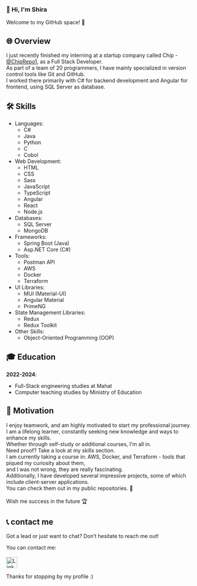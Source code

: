 ### 👋 Hi, I'm Shira
Welcome to my GitHub space! 🚀


## 🌐 Overview
I just recently finished my interning at a startup company called Chip - [@ChipRepo1](https://github.com/ChipRepo1), as a Full Stack Developer.<br> 
As part of a team of 20 programmers, I have mainly specialized in version control tools like Git and GitHub.<br>
I worked there primarily with C# for backend development and Angular for frontend, using SQL Server as database.<br>


## 🛠️ Skills
- Languages:
  - C#
  - Java
  - Python
  - C
  - Cobol
- Web Development:
  - HTML
  - CSS
  - Sass
  - JavaScript
  - TypeScript
  - Angular
  - React
  - Node.js
- Databases:
  - SQL Server
  - MongoDB
- Frameworks:
  - Spring Boot (Java)
  - Asp.NET Core (C#)
- Tools:
  - Postman API
  - AWS
  - Docker
  - Terraform
- UI Libraries:
    - MUI (Material-UI)
    - Angular Material
    - PrimeNG
- State Management Libraries:
    - Redux
    - Redux Toolkit
- Other Skills:
  - Object-Oriented Programming (OOP)


## 🎓 Education
**2022-2024**:
  - Full-Stack engineering studies at Mahat
  - Computer teaching studies by Ministry of Education


## 💪 Motivation
I enjoy teamwork, and am highly motivated to start my professional journey.<br>
I am a lifelong learner, constantly seeking new knowledge and ways to enhance my skills.<br>
Whether through self-study or additional courses, I'm all in.<br>
Need proof? Take a look at my skills section.<br>
I am currently taking a course in: AWS, Docker, and Terraform - tools that piqued my curiosity about them,<br>
and I was not wrong, they are really fascinating.<br>
Additionally, I have developed several impressive projects, some of which include client-server applications.<br>
You can check them out in my public repositories. 🔎<br><br>
Wish me success in the future 🏆


## 📞 contact me
Got a lead or just want to chat? Don’t hesitate to reach me out! <br>

You can contact me: <br>  
<a href="https://www.linkedin.com/in/shirabiton/">
  <img src="https://camo.githubusercontent.com/2f23ee7b79f8d1f9e5a87fd12a9296cf01a995033830409393455480ffe22d1e/68747470733a2f2f696d672e736869656c64732e696f2f62616467652f4c696e6b6564496e2d2532333030373742352e7376673f267374796c653d666f722d7468652d6261646765266c6f676f3d6c696e6b6564696e266c6f676f436f6c6f723d7768697465](https://www.icloudius.com/wp-content/uploads/2022/03/linkedin-icon.png" alt="LinkedIn" style="height: 30px;">
</a>
<br>

Thanks for stopping by my profile :)

